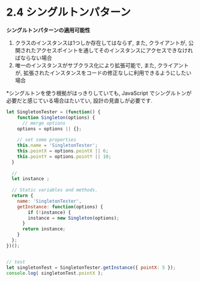 # 2.4 シングルトンパターン

__シングルトンパターンの適用可能性__

1. クラスのインスタンスは1つしか存在してはならず, また, クライアントが, 公開されたアクセスポイントを通してそのインスタンスにアクセスできなければならない場合
2. 唯一のインスタンスがサブクラス化により拡張可能で, また, クライアントが, 拡張されたインスタンスをコードの修正なしに利用できるようにしたい場合

*シングルトンを使う根拠がはっきりしていても, JavaScript でシングルトンが必要だと感じている場合はたいてい, 設計の見直しが必要です.

```js
let SingletonTester = (function() {
	function Singleton(options) {
	  // merge options
  	options = options || {};
    
    // set some properties
    this.name = 'SingletonTester'; 
    this.pointX = options.pointX || 6;
    this.pointY = options.pointY || 10;
  }
  
  // 
  let instance ;
  
  // Static variables and methods.
  return {
  	name: 'SingletonTester',
    getInstance: function(options) {
    	if (!instance) {
      	instance = new Singleton(options);
      }
      return instance;
    }
  };
})();


// test
let singletonTest = SingletonTester.getInstance({ pointX: 5 });
console.log( singletonTest.pointX );
```

